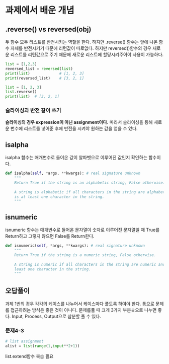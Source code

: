 # 과제에서 배운 개념

## .reverse() vs reversed(obj)
두 함수 모두 리스트를 반전시키는 역할을 한다. 하지만 .reverse() 함수는 앞에 나온 함수 자체를 반전시키기 때문에 리턴값이 따로없다. 하지만 reversed()함수의 경우 새로운 리스트를 리턴값으로 주기 때문에 새로운 리스트에 할당시켜주어야 사용이 가능하다.

```python
list = [1,2,3]
reversed_list = reversed(list)
print(list)             # [1, 2, 3]
print(reversed_list)    # [3, 2, 1]
```
```python
list = [1, 2, 3]
list.reverse()
print(list)  # [3, 2, 1]

```
### 슬라이싱과 반전 같이 쓰기
**슬라이싱의 경우 expression이 아닌 assignment이다.** 따라서 슬라이싱을 통해 새로운 변수에 리스트를 넣어준 후에 반전을 시켜야 원하는 값을 얻을 수 있다.


## isalpha
isalpha 함수는 매개변수로 들어온 값이 알파벳으로 이루어진 값인지 확인하는 함수이다.
```python
def isalpha(self, *args, **kwargs): # real signature unknown
    """
    Return True if the string is an alphabetic string, False otherwise.
    
    A string is alphabetic if all characters in the string are alphabetic and there
    is at least one character in the string.
    """
```

## isnumeric
isnumeric 함수는 매개변수로 들어온 문자열이 숫자로 이루어진 문자열일 때 True를 Return하고 그렇지 않으면 False를 Return한다.
```python
def isnumeric(self, *args, **kwargs): # real signature unknown
    """
    Return True if the string is a numeric string, False otherwise.
    
    A string is numeric if all characters in the string are numeric and there is at
    least one character in the string.
    """
```


## 오답풀이

과제 1번의 경우 각각의 케이스를 나누어서 케이스마다 풀도록 하여야 한다. 통으로 문제를 접근하려는 방식은 좋은 것이 아니다.
문제를풀 때 크게 3가지 부분ㄹ으로 나누면 좋다. Input, Process, Output으로 삼분할 풀 수 있다.

### 문제4-3

```python
# list assignment
alist = list(range(1,input**2+1))

```
list.extend함수 복습 필요